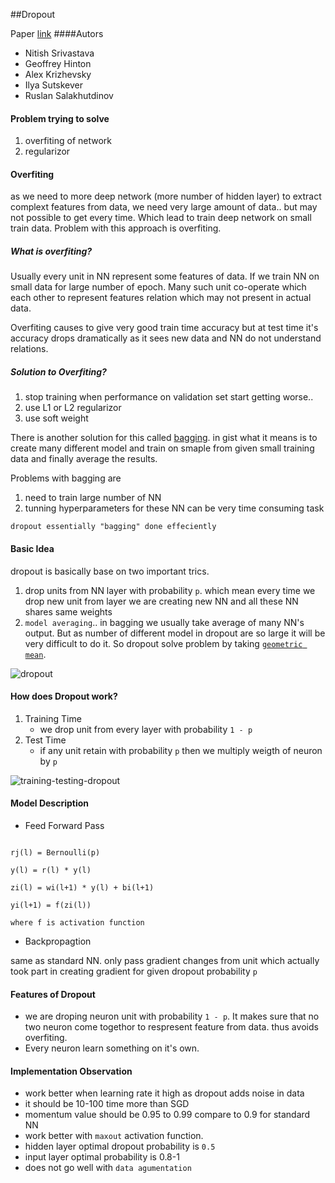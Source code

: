 ##Dropout

Paper [link](https://www.cs.toronto.edu/~hinton/absps/JMLRdropout.pdf)
####Autors
* Nitish Srivastava
* Geoffrey Hinton 
* Alex Krizhevsky
* Ilya Sutskever
* Ruslan Salakhutdinov

#### Problem trying to solve
1. overfiting of network
2. regularizor

#### Overfiting

as we need to more deep network (more number of hidden layer) to extract complext features from data, we need very large amount of data.. but may not possible to get every time. Which lead to train deep network on small train data. Problem with this approach is overfiting.

##### What is overfiting?
Usually every unit in NN represent some features of data. If we train NN on small data for large number of epoch. Many such unit co-operate which each other to represent features relation which may not present in actual data.

Overfiting causes to give very good train time accuracy but at test time it's accuracy drops dramatically as it sees new data and NN do not understand relations.

##### Solution to Overfiting?
1. stop training when performance on validation set start getting worse.. 
2. use L1 or L2 regularizor
3. use soft weight

There is another solution for this called [bagging](https://github.com/chetandhembre/NN_Concepts/blob/master/utils/Bootstrap%20Aggregation(bagging).md). in gist what it means is to create many different model and train on smaple from given small training data and finally average the results.

Problems with bagging are
1. need to train large number of NN
2. tunning hyperparameters for these NN can be very time consuming task


```
dropout essentially "bagging" done effeciently
```

#### Basic Idea
dropout is basically base on two important trics.
1. drop units from NN layer with probability `p`. which mean every time we drop new unit from layer we are creating new NN and all these NN shares same weights
2. `model averaging`.. in bagging we usually take average of many NN's output. But as number of different model in dropout are so large it will be very difficult to do it. So dropout solve problem by taking [`geometric mean`](https://github.com/chetandhembre/NN_Concepts/blob/master/utils/geometric%20mean.md).

![dropout](http://cs231n.github.io/assets/nn2/dropout.jpeg)
#### How does Dropout work?
1. Training Time
	* we drop unit from every layer with probability `1 - p`
2. Test Time
   * if any unit retain with probability `p` then we multiply weigth of neuron by `p`

![training-testing-dropout](http://files.hapd.info/pics/uploads/paper/dropout2.png)


#### Model Description
* Feed Forward Pass

```

rj(l) = Bernoulli(p)

y(l) = r(l) * y(l)

zi(l) = wi(l+1) * y(l) + bi(l+1)

yi(l+1) = f(zi(l))

where f is activation function
```

* Backpropagtion

same as standard NN. only pass gradient changes from unit which actually took part in creating gradient for given dropout probability `p`

#### Features of Dropout

* we are droping neuron unit with probability `1 - p`. It makes sure that no two neuron come togethor to respresent feature from data. thus avoids overfiting. 
* Every neuron learn something on it's own.



#### Implementation Observation
* work better when learning rate it high as dropout adds noise in data
* it should be 10-100 time more than SGD
* momentum value should be 0.95 to 0.99 compare to 0.9 for standard NN
* work better with `maxout` activation function.
* hidden layer optimal dropout probability is `0.5`
* input layer optimal probability is 0.8-1
* does not go well with `data agumentation`